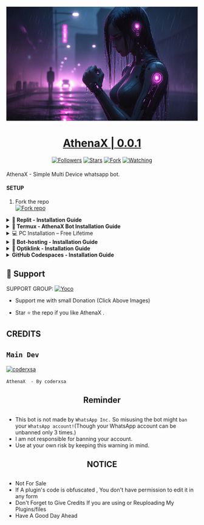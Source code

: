 <p align="center">  
  <a href="https://www.youtube.com/@coderxsa">
    <img alt="AthenaX " height="300" src="https://raw.githubusercontent.com/coderxsa/BOT-ASSETS/refs/heads/main/NEBULA-BOT/pic/bot_image.jpg">
    <h1 align="center">AthenaX  | 0.0.1</h1>
  </a>
</p>
<p align="center">
<p/>
<p align="center">
<a href="https://github.com/coderxsa?tab=followers"><img title="Followers" src="https://img.shields.io/github/followers/coderxsa?label=Followers&style=social"></a>
<a href="https://github.com/coderxsa/AthenaX/stargazers/"><img title="Stars" src="https://img.shields.io/github/stars/coderxsa/AthenaX?&style=social"></a>
<a href="https://github.com/coderxsa/AthenaX/network/members"><img title="Fork" src="https://img.shields.io/github/forks/coderxsa/AthenaX?style=social"></a>
<a href="https://github.com/coderxsa/AthenaX/watchers"><img title="Watching" src="https://img.shields.io/github/watchers/coderxsa/AthenaX?label=Watching&style=social"></a>
</p>

####  
AthenaX  - Simple Multi Device whatsapp bot.

#### SETUP


1. Fork the repo
    <br>
<a href='https://github.com/coderxsa/AthenaX/fork' target="_blank"><img alt='Fork repo' src='https://img.shields.io/badge/Fork Repo-100000?style=for-the-badge&logo=scan&logoColor=white&labelColor=black&color=black'/></a>

<details>
  <summary><strong>🚀 Replit - Installation Guide</strong></summary>

### 💡 Deploy to Replit (Note: Replit is moving to paid plans, but a free option still exists)

#### 🧾 Step 1: Create a Replit Account
If you don’t already have an account, click below to sign up:

<p align="center">
  <a href="https://replit.com/signup">
    <img src="https://img.shields.io/badge/Create%20Replit%20Account-blue?style=for-the-badge&logo=replit" width="240"/>
  </a>
</p>

---

#### 🚀 Step 2: Deploy the Project
Click the button below to deploy this project directly to Replit:

<p align="center">
  <a href="https://repl.it/github/coderxsa/AthenaX.git">
    <img src="https://img.shields.io/badge/Deploy%20on%20Replit-blue?style=for-the-badge&logo=replit" width="240"/>
  </a>
</p>

</details>


<details>
  <summary><strong>🤖 Termux - AthenaX Bot Installation Guide</strong></summary>

### 📱 Termux Setup for AthenaX WhatsApp Bot

1. Open **Termux** on your Android device.  
2. Run this **one-line command** to update packages, enable storage access, install required dependencies (Node.js, git, ffmpeg), clone the AthenaX repo, install node modules, and start the bot:

```bash
pkg update -y && pkg upgrade -y && termux-setup-storage && pkg install -y nodejs git ffmpeg && git clone https://github.com/coderxsa/AthenaX.git && cd AthenaX && npm install && node index.js
```

### 🧹 To Remove Login Session and Unlink Device

1) If you want to unlink your WhatsApp session or reset login, run this command:

```bash
cd AthenaX && rm -rf assets/auth/baliys
```

### ⚠️ Important Notes
Always unlink your device by deleting the baliys folder regularly to avoid login errors.
ffmpeg is included for media processing support.
Use the Termux version from F-Droid for best compatibility.

</details>

<details>
  <summary>💻 PC Installation – Free Lifetime</summary>

#### PC Installation - Free Lifetime  

🧠 How to Install & Run the Bot on Your PC

#### 📦 Step 1: Download and Setup  
1. **Download** the necessary files.  
2. **Extract** the files and open the `AthenaX` folder.  

#### 🧰 Step 2: Install Requirements 

3. **Ensure Node.js is installed.** If not, download and install it from [nodejs.org](https://nodejs.org/) & [git-scm.com](https://git-scm.com/).  
4. **Open Command Prompt** and navigate to the `AthenaX` folder:  
   ```sh
   cmd
   ```  
5. **Install dependencies** by running:  
   ```sh
   npm install
   ```  

#### 3. Configure the Bot  
6. **Edit** the `config.js` file and enter your phone number.  

#### 4. Run the Bot  
7. **Start the bot** with the following command:  
   ```sh
   node index.js
   ```  

#### ⚠️ Important: Prevent Connection Errors 
- **Delete the Balieys file** before running the bot again.  
- **Unlink the device** to avoid connection issues.  

</details>

<details>
  <summary><strong>🤖 Bot-hosting - Installation Guide</strong></summary>

### 🆓 bot-hosting.net – Free Bot Hosting

1. Create a **Discord account** and log in to [Bot Hosting](https://bot-hosting.net/).  
2. Navigate to **Earn Coins** and claim **10 free coins daily**.  
3. Once you have **10 coins**, go to **Create Server**, enter a **name**, select **Node.js**, and choose the **1 week** plan.  
4. Download the bot files from my GitHub: [https://github.com/coderxsa/AthenaX ](https://github.com/coderxsa/AthenaX ).  
5. Upload the **NEBULA** folder to the panel, extract it, then open the extracted folder.  
6. Set **all files mode** to `../` and **save** your changes.  
7. Edit **bot.js**, enter your **phone number**, then **save and start the bot**.

---

### ⚠️ Important  
- After finishing your bot session each day, **delete the `Balieys` file** and **unlink your device** to ensure a clean start next time.

</details>

<details>
  <summary><strong>🤖 Optiklink - Installation Guide</strong></summary>

### 🆓 Optiklink – Free Bot Hosting

1. Create a **Discord account** and log in to [Optiklink](https://optiklink.com/home).  
2. Navigate to **Make Panel**.  
3. Go to **Create Server**, enter a **name**, select **Node.js**, and the rest just choose.  
4. Download the bot files from my GitHub: [https://github.com/coderxsa/AthenaX ](https://github.com/coderxsa/AthenaX ).  
5. Upload the **NEBULA** folder to the panel, extract it, then open the extracted folder.  
6. Set **all files mode** to `../` and **save** your changes.  
7. Edit **bot.js**, enter your **phone number**, then **save and start the bot**.

---

### ⚠️ Important  
- After finishing your bot session each day, **delete the `Balieys` file** and **unlink your device** to ensure a clean start next time.

</details>

<details>
  <summary><strong>GitHub Codespaces - Installation Guide</strong></summary>

### 🚀 How to Install & Run the Bot on GitHub Codespaces

1. Create a GitHub account if you don’t have one already.  
2. Go to the repository: [https://github.com/coderxsa/AthenaX](https://github.com/coderxsa/AthenaX).  
3. Click the green **Code** button, then select **Open with Codespaces** → **Create new codespace**.  
4. Wait for the Codespace to load and open the terminal at the bottom.  
5. In the terminal, run:  npm i then node index.js
6. Open **bot.js** in the editor, enter your **phone number**, then save the file.  
7. Back in the terminal, start the bot by running:  
8. When prompted, copy the pairing code from your phone and paste it into the terminal.

---

### ⚠️ Important  
- After finishing your bot session each day, **delete the `Balieys` file** and **unlink your device** to ensure a clean start next time.

</details>


## 🤩 Support

SUPPORT GROUP: <a href="https://pay.yoco.com/ShopZa"><img alt="Yoco" src="https://a.storyblok.com/f/111633/600x120/efd2e37265/payment-strip.svg"/></a>
- Support me with small Donation (Click Above Images)

- Star ⭐ the repo if you like AthenaX .

## CREDITS 

## `Main Dev` 
<a href="https://github.com/coderxsa"><img src="https://avatars.githubusercontent.com/u/149763717?v=4" width="250" height="250" alt="coderxsa"/></a>
  
`AthenaX  - By coderxsa`



<h2 align="center">  Reminder
</h2>
   
## 
- This bot is not made by `WhatsApp Inc.` So misusing the bot might `ban` your `WhatsApp account!`(Though your WhatsApp account can be unbanned only 3 times.)
- I am not responsible for banning your account.
- Use at your own risk by keeping this warning in mind.

<h2 align="center">  NOTICE
</h2>

## 
- Not For Sale
- If A plugin's code is obfuscated , You don't have permission to edit it in any form 
- Don't Forget to Give Credits If you are using or Reuploading My Plugins/files
- Have A Good Day Ahead
